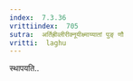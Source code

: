 ```yaml
---
index:  7.3.36
vrittiindex:  705
sutra:  अर्तिह्रीव्लीरीक्नूयीक्ष्माय्यातां पुङ् णौ
vritti:  laghu 
---
```


स्थापयति..

